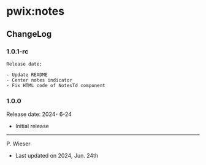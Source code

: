 # pwix:notes

## ChangeLog

### 1.0.1-rc

    Release date:

    - Update README
    - Center notes indicator
    - Fix HTML code of NotesTd component

### 1.0.0

Release date: 2024- 6-24

- Initial release

---
P. Wieser
- Last updated on 2024, Jun. 24th
